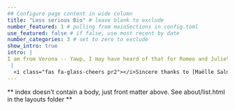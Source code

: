 ```yaml
---
## Configure page content in wide column
title: "Less serious Bio" # leave blank to exclude
number_featured: 1 # pulling from mainSections in config.toml
use_featured: false # if false, use most recent by date
number_categories: 3 # set to zero to exclude
show_intro: true
intro: |
I am from Verona -- Yawp, I may have heard of that for Romeo and Juliet. I am passionate about creative writing, and I kept a blog for more then 10 years. I am passionate of theatre, I have been an amatuer actor, a director assistant, a co-organizer of festivals, and an audience.
 |
  <i class="fas fa-glass-cheers pr2"></i>Sincere thanks to [Maëlle Salmon](https://masalmon.eu/) for her help naming this Hugo theme!
---
```


** index doesn't contain a body, just front matter above.
See about/list.html in the layouts folder **